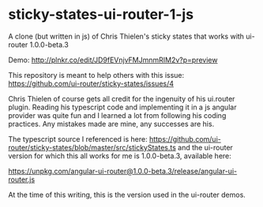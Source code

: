 # sticky-states-ui-router-1-js
A clone (but written in js) of Chris Thielen's sticky states that works with ui-router 1.0.0-beta.3

Demo: http://plnkr.co/edit/JD9fEVnjvFMJmnmRIM2v?p=preview

This repository is meant to help others with this issue: https://github.com/ui-router/sticky-states/issues/4

Chris Thielen of course gets all credit for the ingenuity of his ui.router plugin. Reading his typescript code and implementing it in a js angular provider was quite fun and I learned a lot from following his coding practices. Any mistakes made are mine, any successes are his. 

The typescript source I referenced is here: https://github.com/ui-router/sticky-states/blob/master/src/stickyStates.ts
and the ui-router version for which this all works for me is 1.0.0-beta.3, available here: 

https://unpkg.com/angular-ui-router@1.0.0-beta.3/release/angular-ui-router.js

At the time of this writing, this is the version used in the ui-router demos.
